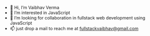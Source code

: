 - 👋 Hi, I’m Vaibhav Verma
- 👀 I’m interested in JavaScript
- 💞️ I’m looking for collaboration in fullstack web development using JavaScript
- 📫 just drop a mail to reach me at fullstackvaibhav@gmail.com

